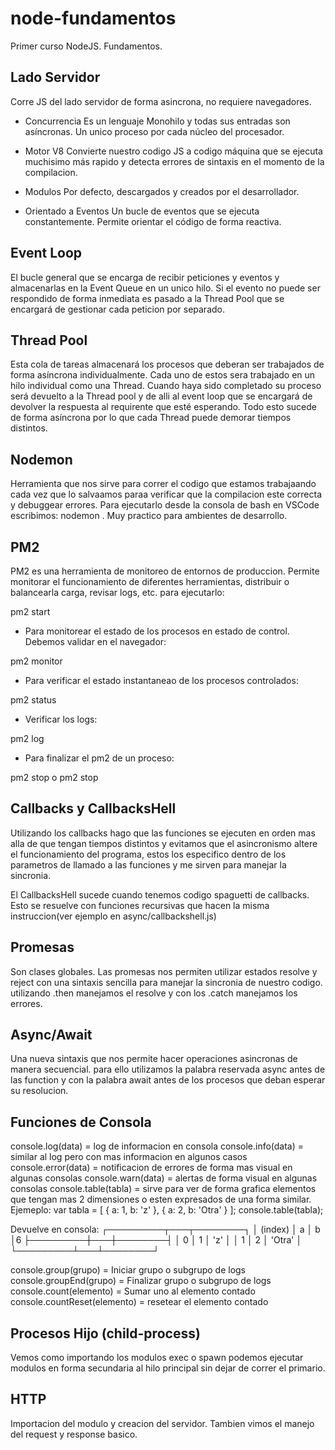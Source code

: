 # node-fundamentos
Primer curso NodeJS. Fundamentos.

## Lado Servidor
Corre JS del lado servidor de forma asincrona, no requiere navegadores.

- Concurrencia
Es un lenguaje Monohilo y todas sus entradas son asíncronas. 
Un unico proceso por cada núcleo del procesador.

- Motor V8
Convierte nuestro codigo JS a codigo máquina que se ejecuta muchisimo más rapido y detecta errores de sintaxis en el momento de la compilacion.

- Modulos
Por defecto, descargados y creados por el desarrollador.

- Orientado a Eventos
Un bucle de eventos que se ejecuta constantemente.
Permite orientar el código de forma reactiva.


## Event Loop
El bucle general que se encarga de recibir peticiones y eventos y almacenarlas en la Event Queue en un unico hilo. Si el evento no puede ser respondido de forma inmediata es pasado a la Thread Pool que se encargará de gestionar cada peticion por separado.

## Thread Pool
Esta cola de tareas almacenará los procesos que deberan ser trabajados de forma asíncrona individualmente. Cada uno de estos sera trabajado en un hilo individual como una Thread. Cuando haya sido completado su proceso será devuelto a la Thread pool y de alli al event loop que se encargará de devolver la respuesta al requirente que esté esperando. Todo esto sucede de forma asíncrona por lo que cada Thread puede demorar tiempos distintos.

## Nodemon 
Herramienta que nos sirve para correr el codigo que estamos trabajaando cada vez que lo salvaamos paraa verificar que la compilacion este correcta y debuggear errores. Para ejecutarlo desde la consola de bash en VSCode escribimos: nodemon <path to file>. Muy practico para ambientes de desarrollo.

## PM2
PM2 es una herramienta de monitoreo de entornos de produccion. Permite monitorar el funcionamiento de diferentes herramientas, distribuir o balancearla carga, revisar logs, etc. para ejecutarlo:

pm2 start <path to file>

- Para monitorear el estado de los procesos en estado de control. Debemos validar en el navegador:

pm2 monitor

- Para verificar el estado instantaneao de los procesos controlados:

pm2 status

- Verificar los logs:

pm2 log

- Para finalizar el pm2 de un proceso:

pm2 stop <path to file>
o
pm2 stop <process id>

## Callbacks y CallbacksHell
Utilizando los callbacks hago que las funciones se ejecuten en orden
mas alla de que tengan tiempos distintos y evitamos que el asincronismo 
altere el funcionamiento del programa, estos los especifico dentro de los parametros de llamado a las funciones y me sirven para manejar la sincronia.

El CallbacksHell sucede cuando tenemos codigo spaguetti de callbacks. Esto se resuelve con funciones recursivas que hacen la misma instruccion(ver ejemplo en async/callbackshell.js)

## Promesas
Son clases globales. Las promesas nos permiten utilizar estados resolve y reject con una sintaxis sencilla para manejar la sincronia de nuestro codigo. utilizando .then manejamos el resolve y con los .catch manejamos los errores.

## Async/Await
Una nueva sintaxis que nos permite hacer operaciones asincronas de manera secuencial. para ello utilizamos la palabra reservada async antes de las function y con la palabra await antes de los procesos que deban esperar su resolucion.

## Funciones de Consola
console.log(data) = log de informacion en consola
console.info(data) = similar al log pero con mas informacion en algunos casos
console.error(data) = notificacion de errores de forma mas visual en algunas consolas
console.warn(data) = alertas de forma visual en algunas consolas
console.table(tabla) = sirve para ver de forma grafica elementos que tengan mas 2 dimensiones o esten expresados de una forma similar. Ejemeplo: 
var tabla = [
  {
    a: 1,
    b: 'z'
  },
  {
    a: 2,
    b: 'Otra'
  }
];
console.table(tabla);

Devuelve en consola:
┌─────────┬───┬────────┐
│ (index) │ a │   b    │6
├─────────┼───┼────────┤
│    0    │ 1 │  'z'   │
│    1    │ 2 │ 'Otra' │
└─────────┴───┴────────┘

console.group(grupo) = Iniciar grupo o subgrupo de logs
console.groupEnd(grupo) = Finalizar grupo o subgrupo de logs
console.count(elemento) = Sumar uno al elemento contado
console.countReset(elemento) = resetear el elemento contado

## Procesos Hijo (child-process)
Vemos como importando los modulos exec o spawn podemos ejecutar modulos en forma secundaria al hilo principal sin dejar de correr el primario.

## HTTP
Importacion del modulo y creacion del servidor. Tambien vimos el manejo del request y response basico.